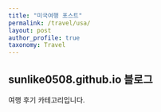 ```yaml
---
title: "미국여행 포스트"
permalink: /travel/usa/
layout: post
author_profile: true
taxonomy: Travel
---
```


## sunlike0508.github.io 블로그

여행 후기 카테고리입니다.

